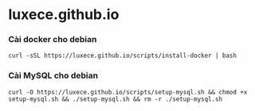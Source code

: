 # luxece.github.io

### Cài docker cho debian
    curl -sSL https://luxece.github.io/scripts/install-docker | bash

### Cài MySQL cho debian
    curl -O https://luxece.github.io/scripts/setup-mysql.sh && chmod +x setup-mysql.sh && ./setup-mysql.sh && rm -r ./setup-mysql.sh